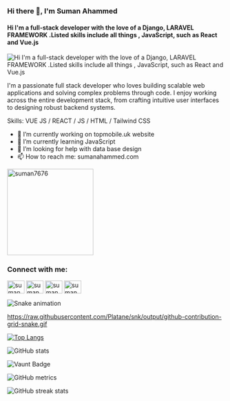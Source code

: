 ### Hi there 👋,  I'm Suman Ahammed
#### Hi I'm a full-stack developer with the love of a Django, LARAVEL FRAMEWORK .Listed skills include all things , JavaScript, such as React and Vue.js
![Hi I'm a full-stack developer with the love of a Django, LARAVEL FRAMEWORK .Listed skills include all things , JavaScript, such as React and Vue.js](https://media.licdn.com/dms/image/v2/D5616AQGjPrF2A3weHg/profile-displaybackgroundimage-shrink_350_1400/B56Zmkx_OIJ0AY-/0/1759406192852?e=1762992000&v=beta&t=BlB2xxxKqhqYBcHJECMFMBI_fKYf1-G-aH2_sO3l6zI)

I'm a passionate full stack developer who loves building scalable web applications and solving complex problems through code. I enjoy working across the entire development stack, from crafting intuitive user interfaces to designing robust backend systems.

Skills: VUE JS / REACT / JS / HTML / Tailwind CSS

- 🔭 I’m currently working on topmobile.uk website 
- 🌱 I’m currently learning JavaScript 
- 🤔 I’m looking for help with data base design 
- 📫 How to reach me: sumanahammed.com 

<p align="left"> <img src="https://komarev.com/ghpvc/?username=suman7676&label=Profile%20views&color=0e75b6&style=flat" hieght=200 width=200 alt="suman7676" /> </p>

<h3 align="left">Connect with me:</h3>
<p align="left">
<a href="[https://linkedin.com/in/suman ahammed](https://www.linkedin.com/in/full-stack-developer-suman/?lipi=urn%3Ali%3Apage%3Ad_flagship3_feed%3BRCTjya0AQ4CrEVsaUU805g%3D%3D)" target="blank"><img align="center" src="https://raw.githubusercontent.com/rahuldkjain/github-profile-readme-generator/master/src/images/icons/Social/linked-in-alt.svg" alt="suman ahammed" height="30" width="40" /></a>
<a href="[https://fb.com/suman ahammed](https://www.facebook.com/suman.ahammed.2024)" target="blank"><img align="center" src="https://raw.githubusercontent.com/rahuldkjain/github-profile-readme-generator/master/src/images/icons/Social/facebook.svg" alt="suman ahammed" height="30" width="40" /></a>
<a href="https://instagram.com/suman ahammed" target="blank"><img align="center" src="https://raw.githubusercontent.com/rahuldkjain/github-profile-readme-generator/master/src/images/icons/Social/instagram.svg" alt="suman ahammed" height="30" width="40" /></a>
<a href="https://sumanahammed.com" target="blank"><img align="center" src="https://raw.githubusercontent.com/rahuldkjain/github-profile-readme-generator/master/src/images/icons/Social/youtube.svg" alt="suman ahammed" height="30" width="40" /></a>
</p>

![Snake animation](https://github.com/thepiyushmalhotra/thepiyushmalhotra/blob/output/github-contribution-grid-snake.svg)

https://raw.githubusercontent.com/Platane/snk/output/github-contribution-grid-snake.gif


[![Top Langs](https://github-readme-stats.vercel.app/api/top-langs/?username=suman7676)](https://github.com/anuraghazra/github-readme-stats)

![GitHub stats](https://github-readme-stats.vercel.app/api?username=suman7676&show_icons=true)  

![Vaunt Badge](https://api.vaunt.dev/v1/github/entities/suman7676/contributions?format=svg&private=false)  

![GitHub metrics](https://metrics.lecoq.io/suman7676)  

![GitHub streak stats](https://streak-stats.demolab.com/?user=suman7676)  


